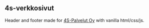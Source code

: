## 4s-verkkosivut

Header and footer made for [4S-Palvelut Oy](https://4spalvelut.fi/) with vanilla html/css/js.
